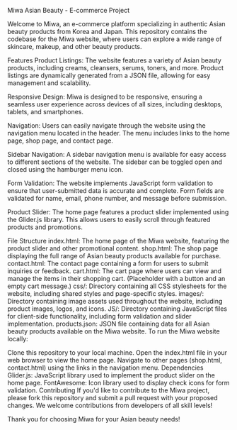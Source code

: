 Miwa Asian Beauty - E-commerce Project

Welcome to Miwa, an e-commerce platform specializing in authentic Asian beauty products from Korea and Japan. This repository contains the codebase for the Miwa website, where users can explore a wide range of skincare, makeup, and other beauty products.

Features
Product Listings: The website features a variety of Asian beauty products, including creams, cleansers, serums, toners, and more. Product listings are dynamically generated from a JSON file, allowing for easy management and scalability.

Responsive Design: Miwa is designed to be responsive, ensuring a seamless user experience across devices of all sizes, including desktops, tablets, and smartphones.

Navigation: Users can easily navigate through the website using the navigation menu located in the header. The menu includes links to the home page, shop page, and contact page.

Sidebar Navigation: A sidebar navigation menu is available for easy access to different sections of the website. The sidebar can be toggled open and closed using the hamburger menu icon.

Form Validation: The website implements JavaScript form validation to ensure that user-submitted data is accurate and complete. Form fields are validated for name, email, phone number, and message before submission.

Product Slider: The home page features a product slider implemented using the Glider.js library. This allows users to easily scroll through featured products and promotions.

File Structure
index.html: The home page of the Miwa website, featuring the product slider and other promotional content.
shop.html: The shop page displaying the full range of Asian beauty products available for purchase.
contact.html: The contact page containing a form for users to submit inquiries or feedback.
cart.html: The cart page where users can view and manage the items in their shopping cart. (Placeholder with a button and an empty cart message.)
css/: Directory containing all CSS stylesheets for the website, including shared styles and page-specific styles.
images/: Directory containing image assets used throughout the website, including product images, logos, and icons.
JS/: Directory containing JavaScript files for client-side functionality, including form validation and slider implementation.
products.json: JSON file containing data for all Asian beauty products available on the Miwa website.
To run the Miwa website locally:

Clone this repository to your local machine.
Open the index.html file in your web browser to view the home page.
Navigate to other pages (shop.html, contact.html) using the links in the navigation menu.
Dependencies
Glider.js: JavaScript library used to implement the product slider on the home page.
FontAwesome: Icon library used to display check icons for form validation.
Contributing
If you'd like to contribute to the Miwa project, please fork this repository and submit a pull request with your proposed changes. We welcome contributions from developers of all skill levels!

Thank you for choosing Miwa for your Asian beauty needs!